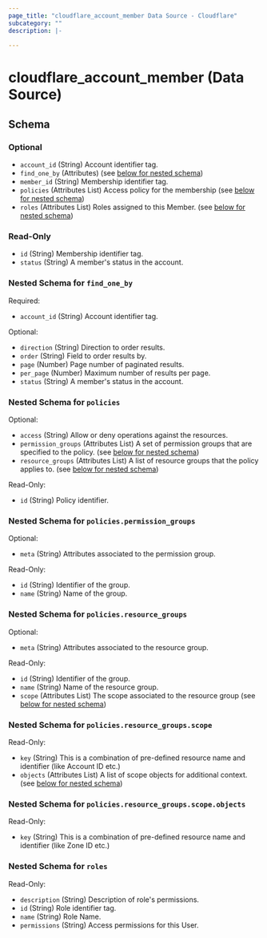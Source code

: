 ```yaml
---
page_title: "cloudflare_account_member Data Source - Cloudflare"
subcategory: ""
description: |-
  
---
```


# cloudflare_account_member (Data Source)




<!-- schema generated by tfplugindocs -->
## Schema

### Optional

- `account_id` (String) Account identifier tag.
- `find_one_by` (Attributes) (see [below for nested schema](#nestedatt--find_one_by))
- `member_id` (String) Membership identifier tag.
- `policies` (Attributes List) Access policy for the membership (see [below for nested schema](#nestedatt--policies))
- `roles` (Attributes List) Roles assigned to this Member. (see [below for nested schema](#nestedatt--roles))

### Read-Only

- `id` (String) Membership identifier tag.
- `status` (String) A member's status in the account.

<a id="nestedatt--find_one_by"></a>
### Nested Schema for `find_one_by`

Required:

- `account_id` (String) Account identifier tag.

Optional:

- `direction` (String) Direction to order results.
- `order` (String) Field to order results by.
- `page` (Number) Page number of paginated results.
- `per_page` (Number) Maximum number of results per page.
- `status` (String) A member's status in the account.


<a id="nestedatt--policies"></a>
### Nested Schema for `policies`

Optional:

- `access` (String) Allow or deny operations against the resources.
- `permission_groups` (Attributes List) A set of permission groups that are specified to the policy. (see [below for nested schema](#nestedatt--policies--permission_groups))
- `resource_groups` (Attributes List) A list of resource groups that the policy applies to. (see [below for nested schema](#nestedatt--policies--resource_groups))

Read-Only:

- `id` (String) Policy identifier.

<a id="nestedatt--policies--permission_groups"></a>
### Nested Schema for `policies.permission_groups`

Optional:

- `meta` (String) Attributes associated to the permission group.

Read-Only:

- `id` (String) Identifier of the group.
- `name` (String) Name of the group.


<a id="nestedatt--policies--resource_groups"></a>
### Nested Schema for `policies.resource_groups`

Optional:

- `meta` (String) Attributes associated to the resource group.

Read-Only:

- `id` (String) Identifier of the group.
- `name` (String) Name of the resource group.
- `scope` (Attributes List) The scope associated to the resource group (see [below for nested schema](#nestedatt--policies--resource_groups--scope))

<a id="nestedatt--policies--resource_groups--scope"></a>
### Nested Schema for `policies.resource_groups.scope`

Read-Only:

- `key` (String) This is a combination of pre-defined resource name and identifier (like Account ID etc.)
- `objects` (Attributes List) A list of scope objects for additional context. (see [below for nested schema](#nestedatt--policies--resource_groups--scope--objects))

<a id="nestedatt--policies--resource_groups--scope--objects"></a>
### Nested Schema for `policies.resource_groups.scope.objects`

Read-Only:

- `key` (String) This is a combination of pre-defined resource name and identifier (like Zone ID etc.)





<a id="nestedatt--roles"></a>
### Nested Schema for `roles`

Read-Only:

- `description` (String) Description of role's permissions.
- `id` (String) Role identifier tag.
- `name` (String) Role Name.
- `permissions` (String) Access permissions for this User.


